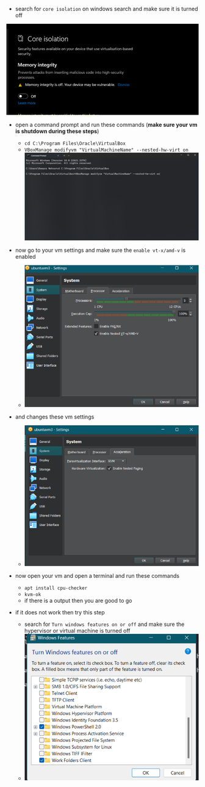 - search for `core isolation` on windows search and make sure it is turned off

<img src = 'img/1.png' ></img>

- open a command prompt and run these commands (**make sure your vm is shutdown during these steps**)
    - `cd C:\Program Files\Oracle\VirtualBox`
    - `VBoxManage modifyvm "VirtualMachineName" --nested-hw-virt on`
    <img src = 'img/2.png'></img>

- now go to your vm settings and make sure the `enable vt-x/amd-v` is enabled 
    - <img src='img/3.png'>

- and changes these vm settings 
    - <img src='img/4.png'>


- now open your vm and open a terminal and run these commands 
    - `apt install cpu-checker`
    - `kvm-ok`
    - if there is a output then you are good to go

- if it does not work then try this step 
    - search for `Turn windows features on or off` and make sure the hypervisor or virtual machine is turned off
    - <img src='img/5.png'>

